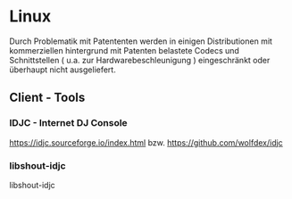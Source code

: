 # Linux

Durch Problematik mit Patententen werden in einigen Distributionen mit kommerziellen hintergrund mit Patenten belastete Codecs und Schnittstellen ( u.a. zur Hardwarebeschleunigung ) eingeschränkt oder überhaupt nicht ausgeliefert.


## Client - Tools

### IDJC - Internet DJ Console

https://idjc.sourceforge.io/index.html bzw. https://github.com/wolfdex/idjc


### libshout-idjc

libshout-idjc
